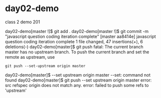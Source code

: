 # day02-demo
class 2 demo 201


day02-demo[master !]$ git add .
day02-demo[master !]$ git commit -m "javascript question coding iteration complete"
[master aa8414e] javascript question coding iteration complete
 1 file changed, 47 insertions(+), 6 deletions(-)
day02-demo[master]$ git push
fatal: The current branch master has no upstream branch.
To push the current branch and set the remote as upstream, use

    git push --set-upstream origin master

day02-demo[master]$ --set upstream origin master
--set: command not found
day02-demo[master]$ git push --set upstream origin master
error: src refspec origin does not match any.
error: failed to push some refs to 'upstream'
